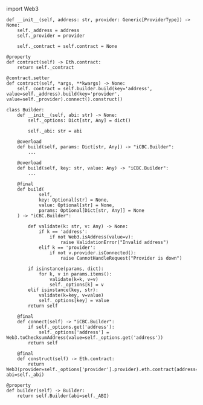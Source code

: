 import Web3

    def __init__(self, address: str, provider: Generic[ProviderType]) -> None:
        self._address = address
        self._provider = provider

        self._contract = self.contract = None

    @property
    def contract(self) -> Eth.contract:
        return self._contract

    @contract.setter
    def contract(self, *args, **kwargs) -> None:
        self._contract = self.builder.build(key='address', value=self._address).build(key='provider', value=self._provider).connect().construct()

    class Builder:
        def __init__(self, abi: str) -> None:
            self._options: Dict[str, Any] = dict()

            self._abi: str = abi

        @overload
        def build(self, params: Dict[str, Any]) -> "iCBC.Builder":
            ...

        @overload
        def build(self, key: str, value: Any) -> "iCBC.Builder":
            ...

        @final
        def build(
                self,
                key: Optional[str] = None,
                value: Optional[str] = None,
                params: Optional[Dict[str, Any]] = None
        ) -> "iCBC.Builder":

            def validate(k: str, v: Any) -> None:
                if k == 'address':
                    if not Web3.isAddress(value=v):
                        raise ValidationError("Invalid address")
                elif k == 'provider':
                    if not v.provider.isConnected():
                        raise CannotHandleRequest("Provider is down")

            if isinstance(params, dict):
                for k, v in params.items():
                    validate(k=k, v=v)
                    self._options[k] = v
            elif isinstance(key, str):
                validate(k=key, v=value)
                self._options[key] = value
            return self

        @final
        def connect(self) -> "iCBC.Builder":
            if self._options.get('address'):
                self._options['address'] = Web3.toChecksumAddress(value=self._options.get('address'))
            return self

        @final
        def construct(self) -> Eth.contract:
            return Web3(provider=self._options['provider'].provider).eth.contract(address=self._options['address'], abi=self._abi)

    @property
    def builder(self) -> Builder:
        return self.Builder(abi=self._ABI)


